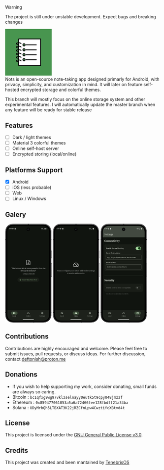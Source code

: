> [!WARNING]
> The project is still under unstable development. Expect bugs and breaking changes
<div align="left">
<img src="logo.jpg" style="width:30%;">
</div>
Nots is an open-source note-taking app designed primarly for Android, with privacy, simplicity, and customization in mind.  
It will later on feature self-hosted encrypted storage and colorful themes.

This branch will mostly focus on the online storage system and other experimental features. I will automatically update the master branch when any feature will be ready for stable release

## Features
- [ ] Dark / light themes
- [ ] Material 3 colorful themes
- [ ] Online self-host server
- [ ] Encrypted storing (local/online)
      
## Platforms Support
- [x] Android
- [ ] iOS (less probable)
- [ ] Web
- [ ] Linux / Windows

## Galery
<div align="left">
<img src=".github/assets/sc7.png" style="width:30%;">
<img src=".github/assets/sc8.png" style="width:30%;">
<img src=".github/assets/sc9.png" style="width:30%;">
</div>

## Contributions
Contributions are highly encouraged and welcome. Please feel free to submit issues, pull requests, or discuss ideas. For further discussion, contact deftonish@proton.me

## Donations
- If you wish to help supporting my work, consider donating, small funds are always so caring.
- Bitcoin : ```bc1qfxg9wg97vklzselnayy0eutk5t9cpy048jmzzf```
- Ethereum : ```0x859477061053a5a6a72466fee128fbdff21a34ba```
- Solana : ```UDyMrbQh5LTBXAT3K22jRZCfnLpw4CwztiYcXBtvd4t```

## License
This project is licensed under the [GNU General Public License v3.0](LICENSE).

## Credits
This project was created and been mantained by [TenebrisOS](https://github.com/TenebrisOS)
